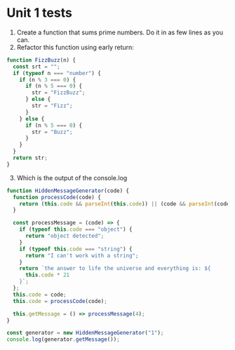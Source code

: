 # Unit 1 tests

1. Create a function that sums prime numbers. Do it in as few lines as you can.
2. Refactor this function using early return:

```javascript
function FizzBuzz(n) {
  const srt = "";
  if (typeof n === "number") {
    if (n % 3 === 0) {
      if (n % 5 === 0) {
        str = "FizzBuzz";
      } else {
        str = "Fizz";
      }
    } else {
      if (n % 5 === 0) {
        str = "Buzz";
      }
    }
  }
  return str;
}
```

3. Which is the output of the console.log

```javascript
function HiddenMessageGenerator(code) {
  function processCode(code) {
    return (this.code && parseInt(this.code)) || (code && parseInt(code) + 1);
  }

  const processMessage = (code) => {
    if (typeof this.code === "object") {
      return "object detected";
    }
    if (typeof this.code === "string") {
      return "I can't work with a string";
    }
    return `the answer to life the universe and everything is: ${
      this.code * 21
    }`;
  };
  this.code = code;
  this.code = processCode(code);

  this.getMessage = () => processMessage(4);
}

const generator = new HiddenMessageGenerator("1");
console.log(generator.getMessage());
```
